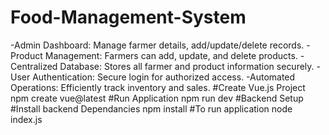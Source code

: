 # Food-Management-System
-Admin Dashboard: Manage farmer details, add/update/delete records.
-Product Management: Farmers can add, update, and delete products.
-Centralized Database: Stores all farmer and product information securely.
-User Authentication: Secure login for authorized access.
-Automated Operations: Efficiently track inventory and sales.
#Create Vue.js Project npm create vue@latest #Run Application npm run dev #Backend Setup #Install backend Dependancies npm install #To run application node index.js



